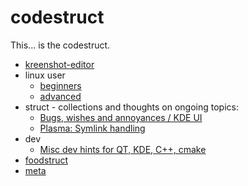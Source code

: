 codestruct
==========
This... is the codestruct.

  * [kreenshot-editor](kreenshot-editor/index.htm)
  * linux user
    * [beginners](linux-user/linux-beginners-notes.md)
    * [advanced](linux-user/linux-advanced-notes.md)
  * struct - collections and thoughts on ongoing topics:
    * [Bugs, wishes and annoyances / KDE UI](struct/struct-main.md)
    * [Plasma: Symlink handling](struct/symlink-handling.md)
  * dev
    * [Misc dev hints for QT, KDE, C++, cmake](dev-hints.md)
  * [foodstruct](foodstruct/foodstruct.md)
  * [meta](meta.md)
